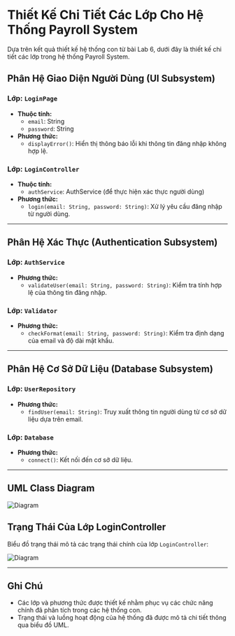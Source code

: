 

# Thiết Kế Chi Tiết Các Lớp Cho Hệ Thống Payroll System

Dựa trên kết quả thiết kế hệ thống con từ bài Lab 6, dưới đây là thiết kế chi tiết các lớp trong hệ thống Payroll System.

## Phân Hệ Giao Diện Người Dùng (UI Subsystem)
### Lớp: `LoginPage`
- **Thuộc tính:**
  - `email`: String
  - `password`: String
- **Phương thức:**
  - `displayError()`: Hiển thị thông báo lỗi khi thông tin đăng nhập không hợp lệ.

### Lớp: `LoginController`
- **Thuộc tính:** 
  - `authService`: AuthService (để thực hiện xác thực người dùng)
- **Phương thức:**
  - `login(email: String, password: String)`: Xử lý yêu cầu đăng nhập từ người dùng.

---

## Phân Hệ Xác Thực (Authentication Subsystem)
### Lớp: `AuthService`
- **Phương thức:**
  - `validateUser(email: String, password: String)`: Kiểm tra tính hợp lệ của thông tin đăng nhập.

### Lớp: `Validator`
- **Phương thức:**
  - `checkFormat(email: String, password: String)`: Kiểm tra định dạng của email và độ dài mật khẩu.

---

## Phân Hệ Cơ Sở Dữ Liệu (Database Subsystem)
### Lớp: `UserRepository`
- **Phương thức:**
  - `findUser(email: String)`: Truy xuất thông tin người dùng từ cơ sở dữ liệu dựa trên email.

### Lớp: `Database`
- **Phương thức:**
  - `connect()`: Kết nối đến cơ sở dữ liệu.

---

## UML Class Diagram

![Diagram](https://www.planttext.com/api/plantuml/png/d99BJiCm48RtFiKiYqGka4LLn6F50b6L_TGUKWl74utTe0fniYvw9Av075BY9Xl4qlFu_fb__7KyhK94YVlQAUqm17Zaoledh0W-5401LADr9QoZM5_raQOhUsSnMH30sD0uFDoBi2okIcZP6lMfSkWj-oZi7Cc0ndtShKbQgwc4c_7H0rrgMLoeNy-aPq8PfHS1QD5PWv4sWUGFk2sp8_GZyUMddsNWwHtfjmUM6kD_S6cCPseus0vv69YlrflvV5rx2ewzTnXnY-6ycMRlISVSxV5uHR6SkgwcLqWrkUsvUIdtk_eiSxc5cYoLAiwpgXLvq_skRm000F__0m00)

## Trạng Thái Của Lớp LoginController
Biểu đồ trạng thái mô tả các trạng thái chính của lớp `LoginController`:

![Diagram](https://www.planttext.com/api/plantuml/png/UhzxlqDnIM9HIMbk3bUqLgo2hgwTWcTAJYeNY03pmX9pCbCIIpBpqXMi54ABKuiKYakJSZDBYXMIYr9JKlDACXDpYhcGL84qEPQMP82aaXDBKbE0-c3I-Nb0tSd9gSN5QQKvw9fSYuhoYr0LfoLcvgIcS3cavgK0NGW0003__mC0)

---

## Ghi Chú
- Các lớp và phương thức được thiết kế nhằm phục vụ các chức năng chính đã phân tích trong các hệ thống con.
- Trạng thái và luồng hoạt động của hệ thống đã được mô tả chi tiết thông qua biểu đồ UML.

